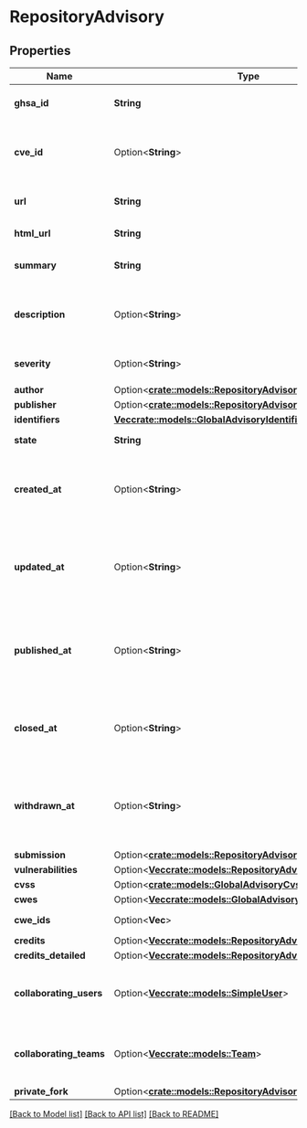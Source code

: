 # RepositoryAdvisory

## Properties

Name | Type | Description | Notes
------------ | ------------- | ------------- | -------------
**ghsa_id** | **String** | The GitHub Security Advisory ID. | [readonly]
**cve_id** | Option<**String**> | The Common Vulnerabilities and Exposures (CVE) ID. | 
**url** | **String** | The API URL for the advisory. | [readonly]
**html_url** | **String** | The URL for the advisory. | [readonly]
**summary** | **String** | A short summary of the advisory. | 
**description** | Option<**String**> | A detailed description of what the advisory entails. | 
**severity** | Option<**String**> | The severity of the advisory. | 
**author** | Option<[**crate::models::RepositoryAdvisoryAuthor**](repository_advisory_author.md)> |  | 
**publisher** | Option<[**crate::models::RepositoryAdvisoryPublisher**](repository_advisory_publisher.md)> |  | 
**identifiers** | [**Vec<crate::models::GlobalAdvisoryIdentifiersInner>**](global_advisory_identifiers_inner.md) |  | [readonly]
**state** | **String** | The state of the advisory. | 
**created_at** | Option<**String**> | The date and time of when the advisory was created, in ISO 8601 format. | [readonly]
**updated_at** | Option<**String**> | The date and time of when the advisory was last updated, in ISO 8601 format. | [readonly]
**published_at** | Option<**String**> | The date and time of when the advisory was published, in ISO 8601 format. | [readonly]
**closed_at** | Option<**String**> | The date and time of when the advisory was closed, in ISO 8601 format. | [readonly]
**withdrawn_at** | Option<**String**> | The date and time of when the advisory was withdrawn, in ISO 8601 format. | [readonly]
**submission** | Option<[**crate::models::RepositoryAdvisorySubmission**](repository_advisory_submission.md)> |  | 
**vulnerabilities** | Option<[**Vec<crate::models::RepositoryAdvisoryVulnerability>**](repository-advisory-vulnerability.md)> |  | 
**cvss** | Option<[**crate::models::GlobalAdvisoryCvss**](global_advisory_cvss.md)> |  | 
**cwes** | Option<[**Vec<crate::models::GlobalAdvisoryCwesInner>**](global_advisory_cwes_inner.md)> |  | [readonly]
**cwe_ids** | Option<**Vec<String>**> | A list of only the CWE IDs. | 
**credits** | Option<[**Vec<crate::models::RepositoryAdvisoryCreditsInner>**](repository_advisory_credits_inner.md)> |  | 
**credits_detailed** | Option<[**Vec<crate::models::RepositoryAdvisoryCredit>**](repository-advisory-credit.md)> |  | [readonly]
**collaborating_users** | Option<[**Vec<crate::models::SimpleUser>**](simple-user.md)> | A list of users that collaborate on the advisory. | 
**collaborating_teams** | Option<[**Vec<crate::models::Team>**](team.md)> | A list of teams that collaborate on the advisory. | 
**private_fork** | Option<[**crate::models::RepositoryAdvisoryPrivateFork**](repository_advisory_private_fork.md)> |  | 

[[Back to Model list]](../README.md#documentation-for-models) [[Back to API list]](../README.md#documentation-for-api-endpoints) [[Back to README]](../README.md)


